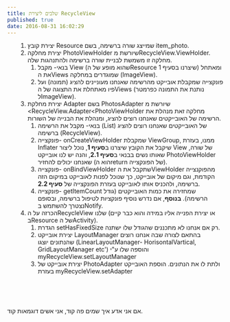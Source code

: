```yaml
---
title: שלבים ליצירת RecycleView
published: true
date: 2016-08-31 16:02:29
---
```

<ol>
<ol>
<li>יצירת קובץ Resource שמייצג שורה ברשימה, בשם item_photo.</li>
<li>יצירת מחלקה PhotoViewHolder שיורשת מRecycleView.ViewHolder. מחלקה זו משמשת לבניית שורה ברשימה ולהתנהגות שלה.
<ol>
<li>בנאי- מקבל View (שהוא מופע של הResource שיצרנו בסעיף 1) ומאתחל את הViews שמוגדרים במחלקה (ImageView).</li>
<li>פונקצייה שמקבלת אובייקט מהרשימה שאנחנו מעוניינים להציג (תמונה) ועל פיו מאתחלת את התצוגה של הViews (נותנת את התמונה כפרמטר לImageView).</li>
</ol>
</li>
<li>יצירת מחלקת Adapter בשם PhotosAdapter שיורשת מ
&lt;RecycleView.Adapter&lt;PhotoViewHolder
מחלקה זאת מנהלת את הרשימה של האובייקטים שאנחנו רוצים להציג, ומנהלת את הבנייה של השורות.
<ol>
<li>בנאי- מקבל את הרשימה (List) של האובייקטים שאנחנו רוצים להציג ברשימה (RecycleView).</li>
<li>פונקצייה- onCreateViewHolder שמקבלת ViewGroup, ממנו, בעזרת Inflater שיקבל את הקובץ שיצרנו ב<strong>סעיף 1</strong>, נוכל ליצור View של שורה, שאותו נשים בבנאי ב<strong>סעיף 2.1</strong>, והנה יש לנו אובייקט PhotoViewHolder שאנחנו יכולים להחזיר (הוא הreturn של הפונקצייה).</li>
<li>פונקצייה- onBindViewHolder שתקבל את הViewHolder מהפוקנצייה הקודמת, וגם מיקום של אובייקט, כך שנוכל לפנות לאובייקט במיקום הזה ברשימה, ולהכניס אותו לאובייקט בעזרת הפונקצייה של <strong>סעיף 2.2</strong>.</li>
<li>פונקצייה- getItemCount שמחזירה את כמות האובייקטים (גודל הרשימה). <strong>בנוסף</strong>, אם נדרש נוסיף פונקציות לטיפול ברשימה, ובסופם נצטרך להשתמש בNotify.</li>
</ol>
</li>
<li>הכרזה על הRecycleView שלנו (או יצירת הפנייה אליו במידה והוא כבר קיים בResource של הActivity).
<ol>
<li>הגדרת setHasFixedSize רק אם אנחנו לא מתכננים שהגודל שלו ישתנה.</li>
<li>יצירת אובייקט LayoutManager בהתאם לצורה שבה אנחנו רוצים שהנתונים יוצגו (LinearLayoutManager- HorisontalVartical, GridLayoutManager etc') והוספה שלו ע"י myRecycleView.setLayoutManager</li>
<li>יצירת אובייקט של PhotoAdapter ולתת לו את הנתונים. הוספת האובייקט בעזרת myRecycleView.setAdapter</li>
</ol>
</li>
</ol>
</ol>

 

 

אם אני אדע איך שמים פה קוד, אני אשים דוגמאות קוד.